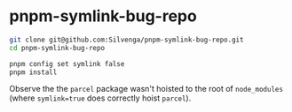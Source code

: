 # pnpm-symlink-bug-repo

```bash
git clone git@github.com:Silvenga/pnpm-symlink-bug-repo.git
cd pnpm-symlink-bug-repo

pnpm config set symlink false
pnpm install
```

Observe the the `parcel` package wasn't hoisted to the root of `node_modules` (where `symlink=true` does correctly hoist `parcel`).
